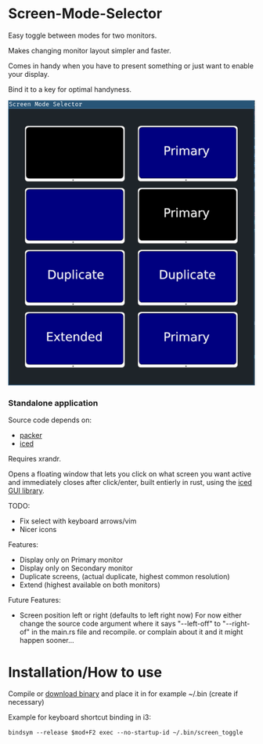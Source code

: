 # Screen-Mode-Selector

Easy toggle between modes for two monitors.

Makes changing monitor layout simpler and faster.

Comes in handy when you have to present something or just want to enable your display.

Bind it to a key for optimal handyness.


![](readme_assets/2021-01-06_03-15.png)
### Standalone application

Source code depends on:
- [packer](https://github.com/iptq/packer)
- [iced](https://github.com/hecrj/iced)


Requires xrandr.


Opens a floating window that lets you click on what screen you want active and immediately closes after click/enter,
built entierly in rust, using the [iced GUI library](https://github.com/hecrj/iced).




TODO:
- Fix select with keyboard arrows/vim
- Nicer icons




Features:

- Display only on Primary monitor
- Display only on Secondary monitor
- Duplicate screens, (actual duplicate, highest common resolution)
- Extend (highest available on both monitors)

Future Features:
- Screen position left or right (defaults to left right now)
    For now either change the source code argument where it says "--left-off" to "--right-of" in the main.rs file and recompile.
    or complain about it and it might happen sooner...


# Installation/How to use

Compile or [download binary](https://github.com/ardijanr/Screen-Modes/releases/download/Beta/screen_modes) and place it in for example ~/.bin (create if necessary)


Example for keyboard shortcut binding in i3:

```
bindsym --release $mod+F2 exec --no-startup-id ~/.bin/screen_toggle
```
